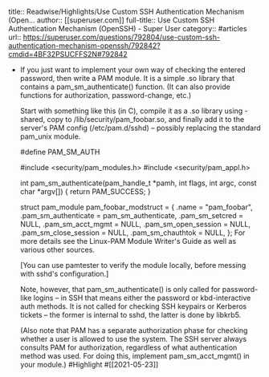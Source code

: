 title:: Readwise/Highlights/Use Custom SSH Authentication Mechanism (Open...
author:: [[superuser.com]]
full-title:: Use Custom SSH Authentication Mechanism (OpenSSH) - Super User
category:: #articles
url:: https://superuser.com/questions/792804/use-custom-ssh-authentication-mechanism-openssh/792842?cmdid=4BF32PSUCFFS2N#792842

- If you just want to implement your own way of checking the entered password, then write a PAM module. It is a simple .so library that contains a pam_sm_authenticate() function. (It can also provide functions for authorization, password-change, etc.)
  
  Start with something like this (in C), compile it as a .so library using -shared, copy to /lib/security/pam_foobar.so, and finally add it to the server's PAM config (/etc/pam.d/sshd) – possibly replacing the standard pam_unix module.
  
  #define PAM_SM_AUTH
  
  #include <security/pam_modules.h>
  #include <security/pam_appl.h>
  
  int pam_sm_authenticate(pam_handle_t *pamh, int flags, int argc, const char *argv[]) {
    return PAM_SUCCESS;
  }
  
  struct pam_module pam_foobar_modstruct = {
    .name                 = "pam_foobar",
    .pam_sm_authenticate  = pam_sm_authenticate,
    .pam_sm_setcred       = NULL,
    .pam_sm_acct_mgmt     = NULL,
    .pam_sm_open_session  = NULL,
    .pam_sm_close_session = NULL,
    .pam_sm_chauthtok     = NULL,
  };
  For more details see the Linux-PAM Module Writer's Guide as well as various other sources.
  
  [You can use pamtester to verify the module locally, before messing with sshd's configuration.]
  
  Note, however, that pam_sm_authenticate() is only called for password-like logins – in SSH that means either the password or kbd-interactive auth methods. It is not called for checking SSH keypairs or Kerberos tickets – the former is internal to sshd, the latter is done by libkrb5.
  
  (Also note that PAM has a separate authorization phase for checking whether a user is allowed to use the system. The SSH server always consults PAM for authorization, regardless of what authentication method was used. For doing this, implement pam_sm_acct_mgmt() in your module.) #Highlight #[[2021-05-23]]